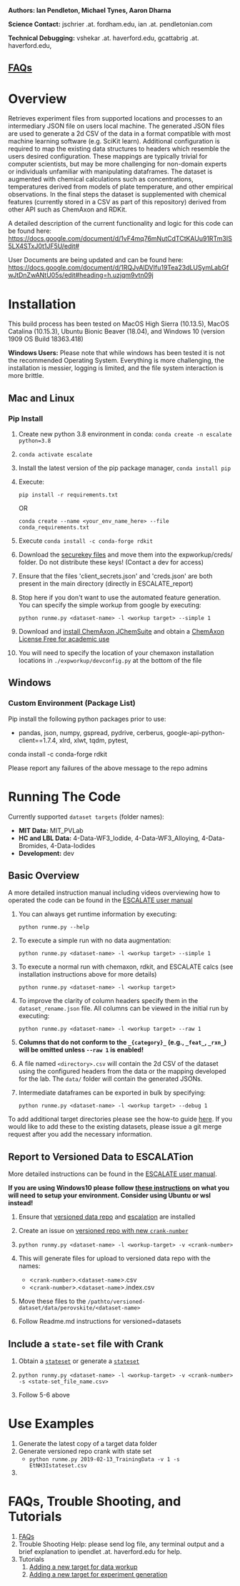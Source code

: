 **Authors: Ian Pendleton, Michael Tynes, Aaron Dharna**

**Science Contact:** jschrier .at. fordham.edu, ian .at. pendletonian.com

**Technical Debugging:** vshekar .at. haverford.edu, gcattabrig .at. haverford.edu, 

## [FAQs](https://github.com/darkreactions/ESCALATE_Capture/wiki/Users:-FAQs)

Overview
=================
Retrieves experiment files from supported locations and processes to an intermediary JSON file on users local machine.  The generated JSON files are used to generate a 2d CSV of the data in a format 
compatible with most machine learning software (e.g. SciKit learn).  Additional configuration is required to map the existing
data structures to headers which resemble the users desired configuration.  These mappings are typically trivial for computer
scientists, but may be more challenging for non-domain experts or individuals unfamiliar with manipulating dataframes. The
dataset is augmented with chemical calculations such as concentrations, temperatures derived from models of plate temperature,
and other empirical observations.  In the final steps the dataset is supplemented with chemical features (currently stored in a
CSV as part of this repository) derived from other API such as ChemAxon and RDKit.

A detailed description of the current functionality and logic for this code can be found here: https://docs.google.com/document/d/1vF4mq76mNutCdTCtKAUu91RTm3IS5LX4STxJ0t1JF5U/edit#

User Documents are being updated and can be found here: https://docs.google.com/document/d/1RQJvAlDVIfu19Tea23dLUSymLabGfwJtDnZwANtU05s/edit#heading=h.uzjqm9vtn09j


Installation
============
  This build process has been tested on MacOS High Sierra (10.13.5), MacOS Catalina (10.15.3), Ubuntu Bionic Beaver (18.04), and Windows 10 (version 1909 OS Build 18363.418)

  <b> Windows Users:</b> Please note that while windows has been tested it is not the recommended Operating System. Everything is more challenging, the installation is messier, logging is limited, and the file 
  system interaction is more brittle.

## Mac and Linux
### Pip Install

1. Create new python 3.8 environment in conda: `conda create -n escalate python=3.8`

2. `conda activate escalate`

3. Install the latest version of the pip package manager, `conda install pip`

4. Execute:

   `pip install -r requirements.txt` 

   OR 

   `conda create --name <your_env_name_here> --file conda_requirements.txt`

5. Execute `conda install -c conda-forge rdkit`
   
5. Download the [securekey files](https://www.youtube.com/watch?v=oHg5SJYRHA0) and move them into the expworkup/creds/ folder. Do not distribute these keys! (Contact a dev for access)

6. Ensure that the files 'client_secrets.json' and 'creds.json' are both present in the main directory (directly in ESCALATE_report)

6. Stop here if you don't want to use the automated feature generation. You can specify the simple workup from google by executing: 

   `python runme.py <dataset-name> -l <workup target> --simple 1` 

6. Download and [install ChemAxon JChemSuite](https://chemaxon.com/products/jchem-engines) and obtain a [ChemAxon License Free for academic use](https://academia.chemaxon.com/)

7. You will need to specify the location of your chemaxon installation locations in `./expworkup/devconfig.py` at the bottom of the file

## Windows

### Custom Environment (Package List)
Pip install the following python packages prior to use:
- pandas, json, numpy, gspread, pydrive, cerberus, google-api-python-client==1.7.4, xlrd, xlwt, tqdm, pytest, 

conda install -c conda-forge rdkit

Please report any failures of the above message to the repo admins
 
Running The Code
=================
Currently supported `dataset targets` (folder names): 
  * **MIT Data:** MIT_PVLab
  * **HC and LBL Data:** 4-Data-WF3_Iodide, 4-Data-WF3_Alloying, 4-Data-Bromides, 4-Data-Iodides
  * **Development:** dev

## Basic Overview
A more detailed instruction manual including videos overviewing how to operated the code can be found in the [ESCALATE user manual](https://docs.google.com/document/d/1RQJvAlDVIfu19Tea23dLUSymLabGfwJtDnZwANtU05s/edit?usp=sharing)

1. You can always get runtime information by executing:

    `python runme.py --help`

1. To execute a simple run with no data augmentation:
   
   `python runme.py <dataset-name> -l <workup target> --simple 1` 

2. To execute a normal run with chemaxon, rdkit, and ESCALATE calcs (see installation instructions above for more details)

   `python runme.py <dataset-name> -l <workup target>`
  
3. To improve the clarity of column headers specify them in the `dataset_rename.json` file.  All columns can be viewed in the initial run by executing: 

   `python runme.py <dataset-name> -l <workup target> --raw 1`

4. __Columns that do not conform to the `_{category}_` (e.g., `_feat_`, `_rxn_`) will be omitted unless `--raw 1` is enabled!__
  
5. A file named `<directory>.csv` will contain the 2d CSV of the dataset using the configured headers from the data or the mapping developed for the lab.  The `data/` folder will contain the generated JSONs.

6. Intermediate dataframes can be exported in bulk by specifying:

   `python runme.py <dataset-name> -l <workup target> --debug 1`

To add additional target directories please see the how-to guide [here](https://github.com/darkreactions/ESCALATE_Capture/wiki/Developers:-Adding-New-Labs-to-devconfig.py).  If you would like to add these to the existing datasets, please issue a git merge request after you add the necessary information.

## Report to Versioned Data to ESCALATion
More detailed instructions can be found in the [ESCALATE user manual](https://docs.google.com/document/d/1RQJvAlDVIfu19Tea23dLUSymLabGfwJtDnZwANtU05s/edit?usp=sharing).

**If you are using Windows10 please follow [these instructions](https://github.com/darkreactions/ESCALATE_Capture/wiki/User:-Configuring-Windows-Environment) on what you will need to setup your environment. Consider using Ubuntu or wsl instead!**

1. Ensure that [versioned data repo](https://gitlab.sd2e.org/sd2program/versioned-datasets) and [escalation](http://escalation.sd2e.org/) are installed

2. Create an issue on [versioned repo with new `crank-number`](https://gitlab.sd2e.org/sd2program/versioned-datasets/issues)

3. `python runmy.py <dataset-name> -l <workup-target> -v <crank-number>`

4. This will generate files for upload to versioned data repo with the names:
   * <`crank-number`>.<`dataset-name`>.csv
   * <`crank-number`>.<`dataset-name`>.index.csv  

5. Move these files to the `/pathto/versioned-dataset/data/perovskite/<dataset-name>`

6. Follow Readme.md instructions for versioned=datasets

## Include a `state-set` file with Crank

1. Obtain a [`stateset`](https://drive.google.com/open?id=1HrVSv9DN7vJCKNVZ-y4yiwg6vAXxBBw8) or generate a [`stateset`](https://github.com/darkreactions/ESCALATE_Capture)

2. `python runmy.py <dataset-name> -l <workup-target> -v <crank-number> -s <state-set_file_name.csv>`

3. Follow 5-6 above


Use Examples
======================

1. Generate the latest copy of a target data folder
2. Generate versioned repo crank with state set
   * `python runme.py 2019-02-13_TrainingData -v 1 -s EtNH3Istateset.csv` 
3.

FAQs, Trouble Shooting, and Tutorials
======================
1. [FAQs](https://github.com/darkreactions/ESCALATE_Capture/wiki/Users:-FAQs)
2. Trouble Shooting Help: please send log file, any terminal output and a brief explanation to ipendlet .at. haverford.edu for help. 
3. Tutorials
   1. [Adding a new target for data workup](https://github.com/darkreactions/ESCALATE_Capture/wiki/Developers:-Adding-New-Labs-to-devconfig.py:--Capture-and-Report)
   2. [Adding a new target for experiment generation]()
